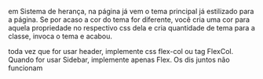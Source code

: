 em Sistema de herança, na página já vem o tema principal já estilizado para a página.
Se por acaso a cor do tema for diferente, você cria uma cor para aquela propriedade no respectivo css dela e cria quantidade de tema para a classe, invoca o tema e acabou.


toda vez que for usar header, implemente css flex-col ou tag FlexCol. Quando for usar Sidebar, implemente apenas Flex. Os dis juntos não funcionam
